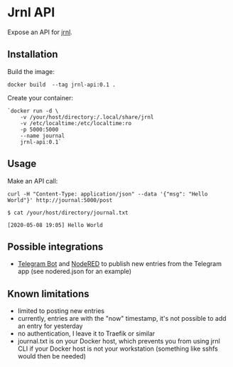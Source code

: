 # Jrnl API

Expose an API for [jrnl](https://jrnl.sh/).

## Installation

Build the image:

```
docker build  --tag jrnl-api:0.1 .
```

Create your container:

```
`docker run -d \
    -v /your/host/directory:/.local/share/jrnl 
    -v /etc/localtime:/etc/localtime:ro
    -p 5000:5000 
    --name journal
    jrnl-api:0.1`
```

## Usage

Make an API call:

```
curl -H "Content-Type: application/json" --data '{"msg": "Hello World"}' http://journal:5000/post
```

```
$ cat /your/host/directory/journal.txt

[2020-05-08 19:05] Hello World
```

## Possible integrations

- [Telegram Bot](https://core.telegram.org/bots) and [NodeRED](https://nodered.org/) to publish new entries from the Telegram app (see nodered.json for an example)

## Known limitations

- limited to posting new entries
- currently, entries are with the "now" timestamp, it's not possible to add an entry for yesterday
- no authentication, I leave it to Traefik or similar
- journal.txt is on your Docker host, which prevents you from using jrnl CLI if your Docker host is not your workstation (something like sshfs would then be needed)
